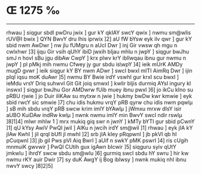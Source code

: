 # Œ 1275 ‰
---
rhwau ] siqgur sbdI pwDru jwix ] gur kY qkIAY swcY qwix ] nwmu
sm@wlis rUV@I bwix ] QYN BwvY dru lhis iprwix ]2] aU fW bYsw eyk ilv
qwr ] gur kY sbid nwm AwDwr ] nw jlu fUMgru n aUcI Dwr ] inj Gir
vwsw qh mgu n cwlxhwr ]3] ijqu Gir vsih qUhY ibiD jwxih bIjau
mhlu n jwpY ] siqgur bwJhu smJ n hovI sBu jgu dibAw CwpY ] krx
plwv krY ibllwqau ibnu gur nwmu n jwpY ] pl pMkj mih nwmu Cfwey jy
gur sbdu is\wpY ]4] ieik mUrK AMDy mugD gvwr ] ieik siqgur kY BY nwm
ADwr ] swcI bwxI mITI AimRq Dwr ] ijin pIqI iqsu moK duAwr ]5]
nwmu BY Bwie irdY vswhI gur krxI scu bwxI ] ieMdu vrsY Driq suhwvI Git
Git joiq smwxI ] kwlir bIjis durmiq AYsI ingury kI inswxI ] siqgur
bwJhu Gor AMDwrw fUib muey ibnu pwxI ]6] jo ikCu kIno su pRBU rjwie ] jo
Duir iliKAw su mytxw n jwie ] hukmy bwDw kwr kmwie ] eyk sbid rwcY
sic smwie ]7] chu idis hukmu vrqY pRB qyrw chu idis nwm pqwlµ ] sB
mih sbdu vrqY pRB swcw krim imlY bYAwlµ ] jWmxu mrxw dIsY isir aUBO
KuiDAw indRw kwlµ ] nwnk nwmu imlY min BwvY swcI ndir rswlµ ]8]1]4]
mlwr mhlw 1 ] mrx mukiq giq swr n jwnY ] kMTy bYTI gur sbid pCwnY
]1] qU kYsy AwiV PwQI jwil ] AlKu n jwcih irdY sm@wil ]1] rhwau ]
eyk jIA kY jIAw KwhI ] jil qrqI bUfI jl mwhI ]2] srb jIA kIey
pRqpwnI ] jb pkVI qb hI pCuqwnI ]3] jb gil Pws pVI Aiq BwrI ]
aUif n swkY pMK pswrI ]4] ris cUgih mnmuiK gwvwir ] PwQI CUtih gux
igAwn bIcwir ]5] siqguru syiv qUtY jmkwlu ] ihrdY swcw sbdu sm@wlu
]6] gurmiq swcI sbdu hY swru ] hir kw nwmu rKY auir Dwir ]7] sy duK
AwgY ij Bog iblwsy ] nwnk mukiq nhI ibnu nwvY swcy ]8]2]5]
####
